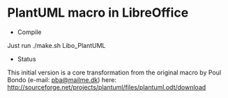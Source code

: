 # PlantUML macro in LibreOffice

* Compile

Just run ./make.sh Libo_PlantUML

* Status

This initial version is a core transformation from the original macro by Poul Bondo (e-mail: pba@mailme.dk) here: http://sourceforge.net/projects/plantuml/files/plantuml.odt/download
